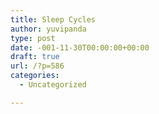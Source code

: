 ```yaml
---
title: Sleep Cycles
author: yuvipanda
type: post
date: -001-11-30T00:00:00+00:00
draft: true
url: /?p=586
categories:
  - Uncategorized

---
```

